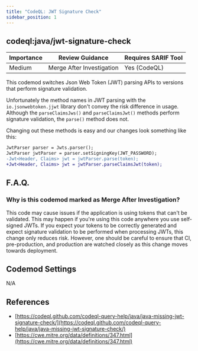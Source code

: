 ```yaml
---
title: "CodeQL: JWT Signature Check"
sidebar_position: 1
---
```


## codeql:java/jwt-signature-check 

| Importance | Review Guidance           | Requires SARIF Tool |
|------------|---------------------------|---------------------|
 | Medium     | Merge After Investigation | Yes (CodeQL)        |

This codemod switches Json Web Token (JWT) parsing APIs to versions that perform signature validation.

Unfortunately the method names in JWT parsing with the `io.jsonwebtoken.jjwt` library don't convey the risk difference in usage. Although the `parseClaimsJws()` and `parseClaimsJwt()` methods perform signature validation, the `parse()` method does not.

Changing out these methods is easy and our changes look something like this:

```diff
JwtParser parser = Jwts.parser();
JwtParser jwtParser = parser.setSigningKey(JWT_PASSWORD);
-Jwt<Header, Claims> jwt = jwtParser.parse(token);
+Jwt<Header, Claims> jwt = jwtParser.parseClaimsJwt(token);
```

## F.A.Q.

### Why is this codemod marked as Merge After Investigation?

This code may cause issues if the application is using tokens that can't be validated. This may happen if you're using this code anywhere you use self-signed JWTs. If you expect your tokens to be correctly generated and expect signature validation to be performed when processing JWTs, this change only reduces risk. However, one should be careful to ensure that CI, pre-production, and production are watched closely as this change moves towards deployment.   

## Codemod Settings

N/A

## References
* [https://codeql.github.com/codeql-query-help/java/java-missing-jwt-signature-check/](https://codeql.github.com/codeql-query-help/java/java-missing-jwt-signature-check/)
* [https://cwe.mitre.org/data/definitions/347.html](https://cwe.mitre.org/data/definitions/347.html)
